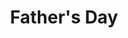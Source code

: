 ---
rank: 9
role: "Typography"
type: typography
title: "Father's Day"
image: "fathersday.jpg"
link: ""
bg-color: "2e3536"
---